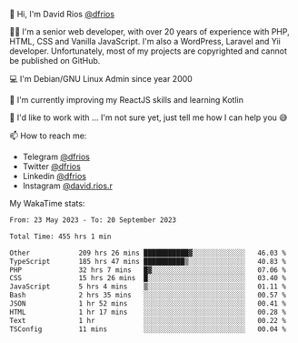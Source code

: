 👋 Hi, I'm David Rios [@dfrios](https://github.com/dfrios)

👨‍💻 I'm a senior web developer, with over 20 years of experience with PHP, HTML, CSS and Vanilla JavaScript. I'm also a WordPress, Laravel and Yii developer. Unfortunately, most of my projects are copyrighted and cannot be published on GitHub.

💻 I'm Debian/GNU Linux Admin since year 2000

🌱 I'm currently improving my ReactJS skills and learning Kotlin

💞️ I'd like to work with ... I'm not sure yet, just tell me how I can help you 😅


📫 How to reach me:
* Telegram [@dfrios](https://t.me/dfrios)
* Twitter [@dfrios](https://twitter.com/dfrios)
* Linkedin [@dfrios](https://linkedin.com/in/dfrios)
* Instagram [@david.rios.r](https://instagram.com/david.rios.r)



My WakaTime stats:
<!--START_SECTION:waka-->

```txt
From: 23 May 2023 - To: 20 September 2023

Total Time: 455 hrs 1 min

Other            209 hrs 26 mins ███████████▓░░░░░░░░░░░░░   46.03 %
TypeScript       185 hrs 47 mins ██████████▒░░░░░░░░░░░░░░   40.83 %
PHP              32 hrs 7 mins   █▓░░░░░░░░░░░░░░░░░░░░░░░   07.06 %
CSS              15 hrs 26 mins  █░░░░░░░░░░░░░░░░░░░░░░░░   03.40 %
JavaScript       5 hrs 4 mins    ▒░░░░░░░░░░░░░░░░░░░░░░░░   01.11 %
Bash             2 hrs 35 mins   ░░░░░░░░░░░░░░░░░░░░░░░░░   00.57 %
JSON             1 hr 52 mins    ░░░░░░░░░░░░░░░░░░░░░░░░░   00.41 %
HTML             1 hr 17 mins    ░░░░░░░░░░░░░░░░░░░░░░░░░   00.28 %
Text             1 hr            ░░░░░░░░░░░░░░░░░░░░░░░░░   00.22 %
TSConfig         11 mins         ░░░░░░░░░░░░░░░░░░░░░░░░░   00.04 %
```

<!--END_SECTION:waka-->
